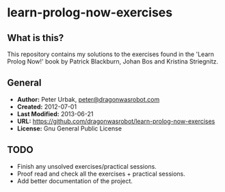 learn-prolog-now-exercises
======================

## What is this?
This repository contains my solutions to the exercises found in the
'Learn Prolog Now!' book by Patrick Blackburn, Johan Bos and Kristina
Striegnitz.

## General

- **Author:** Peter Urbak, peter@dragonwasrobot.com
- **Created:** 2012-07-01
- **Last Modified:** 2013-06-21
- **URL:** https://github.com/dragonwasrobot/learn-prolog-now-exercises
- **License:** Gnu General Public License

## TODO

- Finish any unsolved exercises/practical sessions.
- Proof read and check all the exercises + practical sessions.
- Add better documentation of the project.
